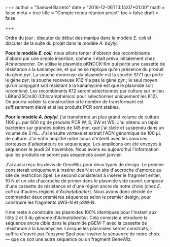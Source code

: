 +++
author = "Samuel Barreto"
date = "2016-12-06T13:15:07+01:00"
math = false
meta = true
title = "Compte rendu réunion projet"
toc = false
draft = false

+++

Ordre du jour : discuter du début des manips dans le modèle _E. coli_
et discuter de la suite du projet dans le modèle _A. baylyi_.

<!--more-->

**Pour le modèle _E. coli_**, nous allons tenter d'obtenir des
recombinants d'abord par une simple insertion, comme il était prévu
initialement chez _Acinetobacter_. On utilise le plasmide pKNOCK-Km
qui porte une cassette de résistance à la kanamycine, et qui ne se
réplique qu'en présence du produit du gène _pyr_. La souche donneuse
du plasmide est la souche S17.1 qui porte le gène _pyr_, la souche
receveuse K12 n'a pas le gène _pyr_ ; le seul moyen qu'un conjugant
soit résistant à la kanamycine est que le plasmide soit recombiné. Les
recombinants K12 seront sélectionnés par culture sur milieu
LBKan25Cm30 (Chloramphénicol pour sélectionner uniquement les K12). On
pourra valider la construction si le nombre de transformant est
suffisamment élevé et si les produits PCR sont stables.

**Pour le modèle _A. baylyi_**, j'ai transformé un plus grand volume
de culture 1100 µL par 600 ng de produits PCR W, S, SW et WS. J'ai
obtenu un tapis bactérien sur grandes boîtes de 145 mm, que j'ai râclé
et suspendu dans un volume de 2 mL. J'ai ensuite vortexé et extrait
l'ADN génomique de 100 µL de culture. J'ai enfin amplifié notre locus
d'intérêt avec les amorces porteuses d'adaptateurs de séquençage. Les
amplicons ont été envoyés à séquencer le jeudi 24 novembre. Nous avons
eu aujourd'hui l'information que les produits ne seront pas séquencés
avant janvier.

J'ai aussi reçu les devis de GeneWiz pour deux types de design. Le
premier consisterait uniquement à insérer des N et un site d'accroche
d'amorce au site de restriction SpeI. Le second consisterait à insérer
le fragment entier, 10 N et un site d'accroche de primer dans le
plasmide vide ouvert composé d'une cassette de résistance et d'une
région ancre de notre choix (chez _E. coli_ ou d'autres régions
d'_Acinetobacter_). Nous avons donc décidé de commander deux premières
séquences selon le premier design, pour construire les fragments pWS-N
et pSW-N.

Il me reste à construire les plasmides 100% identiques pour l'instant
aux ilôts 2 et 3 du génome d'_Acinetobacter_. Cela consiste à
introduire la séquence ancre cible dans le plasmide pGEM-T avec la
cassette de résistance à la kanamycine. Lorsque les plasmides seront
construits, il suffira d'ouvrir par l'enzyme SpeI pour insérer la
séquence de notre choix — que ce soit une autre séquence ou un
fragment GeneWiz.

